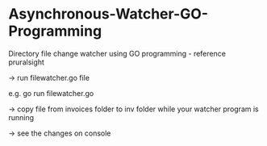 # Asynchronous-Watcher-GO-Programming
Directory file change watcher using GO programming - reference pruralsight

-> run filewatcher.go file  
   
   e.g. go run filewatcher.go
   
 -> copy file from invoices folder to inv folder while your watcher program is running
 
 -> see the changes on console

